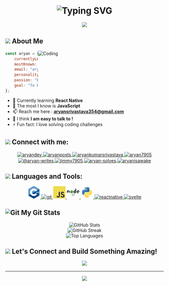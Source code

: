 # <div align="center">![Typing SVG](https://readme-typing-svg.herokuapp.com/?lines=Hi+👋,+I'm+Aryan+Srivastava;Welcome+to+my+GitHub+Profile!;A+Passionate+Developer;Always+Learning+New+Things!&font=Fira%20Code&center=true&width=380&height=50&duration=4000&pause=1000)</div>

<div align="center">
  <img src="https://readme-typing-svg.herokuapp.com/?lines=A+Developer;JavaScript+Enthusiast;React+Native+Learner;Problem+Solver&font=Fira%20Code&center=true&width=380&height=50&duration=4000&pause=1000&color=36BCF7">
</div>

## <img src="https://media.giphy.com/media/VgCDAzcKvsR6OM0uWg/giphy.gif" width="50"> About Me

<img align="right" alt="Coding" width="400" src="https://cdn.dribbble.com/users/1162077/screenshots/3848914/programmer.gif">

```javascript
const aryan = {
    currentlyLearning: "React Native",
    mostKnown: "JavaScript",
    email: "aryansrivastava354@gmail.com",
    personality: "Easy to talk to!",
    passion: "Building amazing applications",
    goal: "To become a full-stack developer"
};
```

- 🔭 Currently learning **React Native**
- 💪 The most I know is **JavaScript**
- 📫 Reach me here : **aryansrivastava354@gmail.com**
- 💬 I think **I am easy to talk to !**
- ⚡ Fun fact: I love solving coding challenges

## <img src="https://media.giphy.com/media/LnQjpWaON8nhr21vNW/giphy.gif" width="60"> Connect with me:

<div align="center">
  <a href="https://dev.to/aryandev" target="blank">
    <img align="center" src="https://raw.githubusercontent.com/rahuldkjain/github-profile-readme-generator/master/src/images/icons/Social/devto.svg" alt="aryandev" height="30" width="40" />
  </a>
  <a href="https://twitter.com/aryanposts" target="blank">
    <img align="center" src="https://raw.githubusercontent.com/rahuldkjain/github-profile-readme-generator/master/src/images/icons/Social/twitter.svg" alt="aryanposts" height="30" width="40" />
  </a>
  <a href="https://linkedin.com/in/aryankumarsrivastava" target="blank">
    <img align="center" src="https://raw.githubusercontent.com/rahuldkjain/github-profile-readme-generator/master/src/images/icons/Social/linked-in-alt.svg" alt="aryankumarsrivastava" height="30" width="40" />
  </a>
  <a href="https://kaggle.com/aryan7905" target="blank">
    <img align="center" src="https://raw.githubusercontent.com/rahuldkjain/github-profile-readme-generator/master/src/images/icons/Social/kaggle.svg" alt="aryan7905" height="30" width="40" />
  </a>
  <a href="https://medium.com/@aryan-writes" target="blank">
    <img align="center" src="https://raw.githubusercontent.com/rahuldkjain/github-profile-readme-generator/master/src/images/icons/Social/medium.svg" alt="@aryan-writes" height="30" width="40" />
  </a>
  <a href="https://codeforces.com/profile/jimmy7905" target="blank">
    <img align="center" src="https://raw.githubusercontent.com/rahuldkjain/github-profile-readme-generator/master/src/images/icons/Social/codeforces.svg" alt="jimmy7905" height="30" width="40" />
  </a>
  <a href="https://www.leetcode.com/aryan-solves" target="blank">
    <img align="center" src="https://raw.githubusercontent.com/rahuldkjain/github-profile-readme-generator/master/src/images/icons/Social/leet-code.svg" alt="aryan-solves" height="30" width="40" />
  </a>
  <a href="https://discord.gg/aryanisawake" target="blank">
    <img align="center" src="https://raw.githubusercontent.com/rahuldkjain/github-profile-readme-generator/master/src/images/icons/Social/discord.svg" alt="aryanisawake" height="30" width="40" />
  </a>
</div>

## <img src="https://media.giphy.com/media/iY8CRBdQXODJSCERIr/giphy.gif" width="35"> Languages and Tools:

<div align="center">
  <a href="https://www.w3schools.com/cpp/" target="_blank" rel="noreferrer">
    <img src="https://raw.githubusercontent.com/devicons/devicon/master/icons/cplusplus/cplusplus-original.svg" alt="cplusplus" width="40" height="40"/>
  </a>
  <a href="https://git-scm.com/" target="_blank" rel="noreferrer">
    <img src="https://www.vectorlogo.zone/logos/git-scm/git-scm-icon.svg" alt="git" width="40" height="40"/>
  </a>
  <a href="https://developer.mozilla.org/en-US/docs/Web/JavaScript" target="_blank" rel="noreferrer">
    <img src="https://raw.githubusercontent.com/devicons/devicon/master/icons/javascript/javascript-original.svg" alt="javascript" width="40" height="40"/>
  </a>
  <a href="https://nodejs.org" target="_blank" rel="noreferrer">
    <img src="https://raw.githubusercontent.com/devicons/devicon/master/icons/nodejs/nodejs-original-wordmark.svg" alt="nodejs" width="40" height="40"/>
  </a>
  <a href="https://www.python.org" target="_blank" rel="noreferrer">
    <img src="https://raw.githubusercontent.com/devicons/devicon/master/icons/python/python-original.svg" alt="python" width="40" height="40"/>
  </a>
  <a href="https://reactnative.dev/" target="_blank" rel="noreferrer">
    <img src="https://reactnative.dev/img/header_logo.svg" alt="reactnative" width="40" height="40"/>
  </a>
  <a href="https://svelte.dev" target="_blank" rel="noreferrer">
    <img src="https://upload.wikimedia.org/wikipedia/commons/1/1b/Svelte_Logo.svg" alt="svelte" width="40" height="40"/>
  </a>
</div>

## <img src="https://media.giphy.com/media/W5eoZHPpUx9sapR0eu/giphy.gif" width="30px" alt="Git"/> My Git Stats

<div align="center">
  <img src="https://github-readme-stats.vercel.app/api?username=yourusername&show_icons=true&theme=radical" alt="GitHub Stats" />
</div>

<div align="center">
  <img src="https://github-readme-streak-stats.herokuapp.com/?user=yourusername&theme=radical" alt="GitHub Streak" />
</div>

<div align="center">
  <img src="https://github-readme-stats.vercel.app/api/top-langs/?username=yourusername&layout=compact&theme=radical" alt="Top Languages" />
</div>

## <img src="https://media.giphy.com/media/LnQjpWaON8nhr21vNW/giphy.gif" width="40"> Let's Connect and Build Something Amazing!

<div align="center">
  <img src="https://capsule-render.vercel.app/api?type=waving&color=gradient&height=100&section=footer" />
</div>

---

<div align="center">
  <img src="https://readme-typing-svg.herokuapp.com/?lines=Thanks+for+visiting!;Let's+connect+and+code+together!;Happy+Coding!&font=Fira%20Code&center=true&width=380&height=50&duration=4000&pause=1000">
</div>
